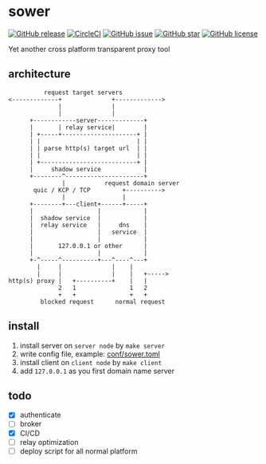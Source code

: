 # sower
[![GitHub release](http://img.shields.io/github/release/wweir/sower.svg?style=popout)](release)
[![CircleCI](https://img.shields.io/circleci/token/64114421aab286b6e918741071535250a5273f06/project/github/wweir/sower/master.svg?style=popout)](circleci)
[![GitHub issue](https://img.shields.io/github/issues/wweir/sower.svg?style=popout)](issue)
[![GitHub star](https://img.shields.io/github/stars/wweir/sower.svg?style=popout)](star)
[![GitHub license](https://img.shields.io/github/license/wweir/sower.svg?style=popout)](license)

Yet another cross platform transparent proxy tool

## architecture
```
          request target servers
<-------------+              +------------->
              |              |
              |              |
      +------------server-------------+
      |       | relay service|        |
      | +-----+---------------------+ |
      | |                           | |
      | | parse http(s) target url  | |
      | |                           | |
      | +---------------------------+ |
      |     shadow service            |
      +--------^----------------------+
               |           request domain server
       quic / KCP / TCP         +---------->
               |                |
      +--------+---client+------+-----+
      |                  |            |
      |  shadow service  |            |
      |  relay service   |     dns    |
      |                  |   service  |
      |                  |            |
      |       127.0.0.1 or other      |
      |                  |            |
      +-^-----^----------+---^----^---+
        |     |              |    |
        |     |              |    |   +----->
http(s) proxy |   +----------+    |   |
              2   1               1   2
              +   +               +   +
         blocked request      normal request

```

## install
1. install server on `server node` by `make server`
2. write config file, example: [conf/sower.toml](https://github.com/wweir/sower/blob/master/conf/sower.toml)
3. install client on `client node` by `make client`
4. add `127.0.0.1` as you first domain name server

## todo
- [x] authenticate
- [ ] broker
- [x] CI/CD
- [ ] relay optimization
- [ ] deploy script for all normal platform